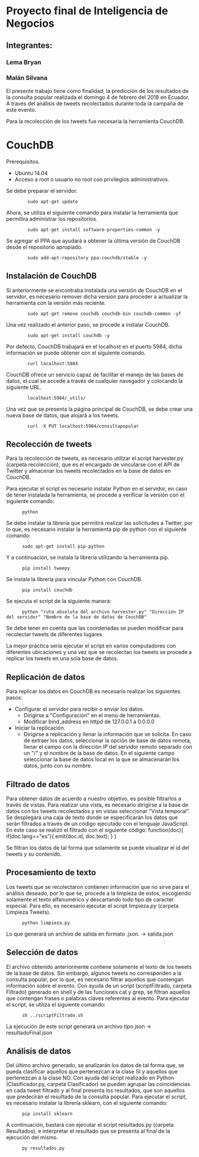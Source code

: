 <h1> Proyecto final de Inteligencia de Negocios</h1>
<h2> Integrantes: </h2>
<h3> Lema Bryan</h3>
<h3> Malán Silvana</h3>
El presente trabajo tiene como finalidad, la predicción de los resultados de la consulta popular realizada el domingo 4 de febrero del 2018 en Ecuador. A través del análisis de tweets recolectados durante toda la campaña de este evento. 

Para la recolección de los tweets fue necesaria la herramienta CouchDB.
# CouchDB
Prerequisitos.
  - Ubuntu 14.04
  - Acceso a root o usuario no root con privilegios administrativos.
  
Se debe preparar el servidor.

            sudo apt-get update

Ahora, se utiliza el siguiente comando para instalar la herramienta que permitira administrar los repositorios.

            sudo apt-get install software-properties-common -y
            
Se agregar el PPA que ayudará a obtener la última versión de CouchDB desde el repositorio apropiado.
            
            sudo add-apt-repository ppa:couchdb/stable -y
            
<h2> Instalación de CouchDB </h2>
Si anteriormente se encontraba instalada una versión de CouchDB en el servidor, es necesario remover dicha versión para proceder a actualizar la herramienta con la versión más reciente.

            sudo apt-get remove couchdb couchdb-bin couchdb-common -yf
            
Una vez realizado el anterior paso, se procede a instalar CouchDB.

            sudo apt-get install couchdb -y
            
Por defecto, CouchDB trabajará en el localhost en el puerto 5984, dicha información se puede obtener con el siguiente comando.

            curl localhost:5984
            
CouchDB ofrece un servicio capaz de facilitar el manejo de las bases de datos, el cual se accede a través de cualquier navegador y colocando la siguiente URL.
            
            localhost:5984/_utils/
            
Una vez que se presenta la página principal de CouchDB, se debe crear una nueva base de datos, que alojará a los tweets. 

            curl -X PUT localhost:5984/consultapopular
            
<h2> Recolección de tweets </h2>

Para la recolección de tweets, es necesario utilizar el script harvester.py (carpeta recolección), que es el encargado de vincularse con el API de Twitter y almacenar los tweets recolectados en la base de datos en CouchDB.

Para ejecutar el script es necesario instalar Python en el servidor, en caso de tener instalada la herramienta, se procede a verificar la versión con el siguiente comando:

          python
          
Se debe instalar la librería que permitirá realizar las solicitudes a Twitter, por lo que, es necesario instalar la herramienta pip de python con el siguiente comando:

          sudo apt-get install pip-python
          
Y a continuación, se instala la librería utilizando la herramienta pip.

          pip install tweepy
          
Se instala la librería para vincular Python con CouchDB.

          pip install couchdb
          
Se ejecuta el script de la siguiente manera:

          python "ruta absoluta del archivo harvester.py" "Dirección IP del servidor" "Nombre de la base de datos de CouchDB"

Se debe tener en cuenta que las coordenadas se pueden modificar para recolectar tweets de diferentes lugares.

La mejor práctica sería ejecutar el script en varios computadores con diferentes ubicaciones y una vez que se recolectan los tweets se procede a replicar los tweets en una sola base de datos.

<h2> Replicación de datos</h2>

Para replicar los datos en CouchDB es necesario realizar los siguientes pasos: 
  - Configurar el servidor para recibir o enviar los datos.
      - Dirigirse a "Configuración" en el menú de herramientas.
      - Modificar bind_address en httpd de 127.0.0.1 a 0.0.0.0
  - Iniciar la replicación.
      - Dirigirse a replicación y llenar la información que se solicita.
        En caso de extraer los datos, seleccionar la opción de base de datos remota, llenar el campo con la dirección IP del servidor remoto separado con un "/" y el nombre de la base de datos. En el siguiente campo seleccionar la base de datos local en la que se almacenarán los datos, junto con su nombre.
        
<h2> Filtrado de datos </h2>     

Para obtener datos de acuerdo a nuestro objetivo, es posible filtrarlos a través de vistas. Para realizar una vista, es necesario dirigirse a la base de datos con los tweets recolectados y en vistas seleccionar "Vista temporal".
Se desplegará una caja de texto donde se especificarán los datos que serán filtrados a través de un código ejecutado con el lenguaje JavaScript.
En este caso se realizó el filtrado con el siguiente código:
    function(doc){
      if(doc.lang=="es"){
        emit(doc.id, doc.text);
      }
    }
    
Se filtran los datos de tal  forma que solamente se puede visualizar el id del tweets y su contenido.

<h2> Procesamiento de texto </h2>
Los tweets que se recolectaron contienen información que no sirve para el análisis deseado, por lo que se, procede a la limpieza de estos, escogiendo solamente el texto alfanumérico y descartando todo tipo de caracter especial.
Para ello, es necesario ejecutar el script limpieza.py (carpeta Limpieza Tweets).

          python limpieza.py
          
Lo que generará un archivo de salida en formato .json. -> salida.json

<h2> Selección de datos </h2>
El archivo obtenido anteriormente contiene solamente el texto de los tweets de la base de datos. Sin embargo, algunos tweets no corresponden a la consulta popular, por lo que, es necesario filtrar aquellos que contengan información sobre el evento. Con ayuda de un script (scriptFiltrado, carpeta Filtrado) generado en shell y de las funciones cat y grep, se filtran aquellos que contengan frases o palabras claves referentes al evento. Para ejecutar el script, se utiliza el siguiente comando:

          sh ../scriptFiltrado.sh
          
La ejecución de este script generará un archivo tipo json -> resultadoFinal.json

<h2> Análisis de datos </h2>

Del último archivo generado, se analizarán los datos de tal forma que, se pueda clasificar aquellos que pertenezcan a la clase SI y aquellos que pertenezcan a la clase NO. Con ayuda del script realizado en Python (Clasificador.py, carpeta Clasificador) se pueden agrupar las coincidencias en cada tweet filtrado y al final presenta los resultados, que son aquellos que predecirán el resultado de la consulta popular. Para ejecutar el script, es necesario instalar la librería sklearn, con el siguiente comando:

          pip install sklearn
          
A continuación, bastará con ejecutar el script resultados.py (carpeta Resultados), e interpretar el resultado que se presenta al final de la ejecución del mismo.

          py resultados.py



